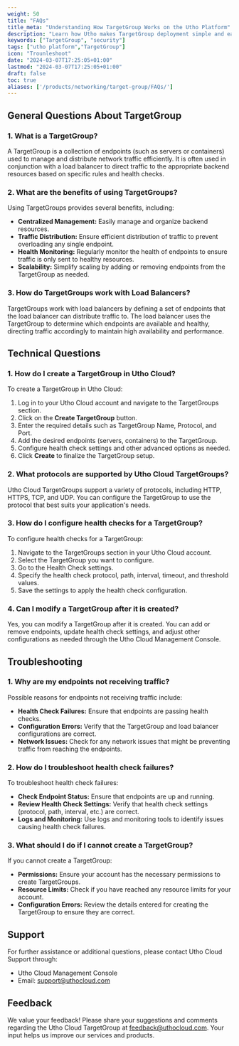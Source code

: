 ```yaml
---
weight: 50
title: "FAQs"
title_meta: "Understanding How TargetGroup Works on the Utho Platform"
description: "Learn how Utho makes TargetGroup deployment simple and easy so you easily anticipate your cloud infrastructure costs"
keywords: ["TargetGroup", "security"]
tags: ["utho platform","TargetGroup"]
icon: "Trounleshoot"
date: "2024-03-07T17:25:05+01:00"
lastmod: "2024-03-07T17:25:05+01:00"
draft: false
toc: true
aliases: ['/products/networking/target-group/FAQs/']
---
```


## General Questions About TargetGroup

### 1. What is a TargetGroup?

A TargetGroup is a collection of endpoints (such as servers or containers) used to manage and distribute network traffic efficiently. It is often used in conjunction with a load balancer to direct traffic to the appropriate backend resources based on specific rules and health checks.

### 2. What are the benefits of using TargetGroups?

Using TargetGroups provides several benefits, including:
- **Centralized Management:** Easily manage and organize backend resources.
- **Traffic Distribution:** Ensure efficient distribution of traffic to prevent overloading any single endpoint.
- **Health Monitoring:** Regularly monitor the health of endpoints to ensure traffic is only sent to healthy resources.
- **Scalability:** Simplify scaling by adding or removing endpoints from the TargetGroup as needed.

### 3. How do TargetGroups work with Load Balancers?

TargetGroups work with load balancers by defining a set of endpoints that the load balancer can distribute traffic to. The load balancer uses the TargetGroup to determine which endpoints are available and healthy, directing traffic accordingly to maintain high availability and performance.

## Technical Questions

### 1. How do I create a TargetGroup in Utho Cloud?

To create a TargetGroup in Utho Cloud:
1. Log in to your Utho Cloud account and navigate to the TargetGroups section.
2. Click on the **Create TargetGroup** button.
3. Enter the required details such as TargetGroup Name, Protocol, and Port.
4. Add the desired endpoints (servers, containers) to the TargetGroup.
5. Configure health check settings and other advanced options as needed.
6. Click **Create** to finalize the TargetGroup setup.

### 2. What protocols are supported by Utho Cloud TargetGroups?

Utho Cloud TargetGroups support a variety of protocols, including HTTP, HTTPS, TCP, and UDP. You can configure the TargetGroup to use the protocol that best suits your application's needs.

### 3. How do I configure health checks for a TargetGroup?

To configure health checks for a TargetGroup:
1. Navigate to the TargetGroups section in your Utho Cloud account.
2. Select the TargetGroup you want to configure.
3. Go to the Health Check settings.
4. Specify the health check protocol, path, interval, timeout, and threshold values.
5. Save the settings to apply the health check configuration.

### 4. Can I modify a TargetGroup after it is created?

Yes, you can modify a TargetGroup after it is created. You can add or remove endpoints, update health check settings, and adjust other configurations as needed through the Utho Cloud Management Console.

## Troubleshooting

### 1. Why are my endpoints not receiving traffic?

Possible reasons for endpoints not receiving traffic include:
- **Health Check Failures:** Ensure that endpoints are passing health checks.
- **Configuration Errors:** Verify that the TargetGroup and load balancer configurations are correct.
- **Network Issues:** Check for any network issues that might be preventing traffic from reaching the endpoints.

### 2. How do I troubleshoot health check failures?

To troubleshoot health check failures:
- **Check Endpoint Status:** Ensure that endpoints are up and running.
- **Review Health Check Settings:** Verify that health check settings (protocol, path, interval, etc.) are correct.
- **Logs and Monitoring:** Use logs and monitoring tools to identify issues causing health check failures.

### 3. What should I do if I cannot create a TargetGroup?

If you cannot create a TargetGroup:
- **Permissions:** Ensure your account has the necessary permissions to create TargetGroups.
- **Resource Limits:** Check if you have reached any resource limits for your account.
- **Configuration Errors:** Review the details entered for creating the TargetGroup to ensure they are correct.

## Support

For further assistance or additional questions, please contact Utho Cloud Support through:
- Utho Cloud Management Console
- Email: support@uthocloud.com

## Feedback

We value your feedback! Please share your suggestions and comments regarding the Utho Cloud TargetGroup at feedback@uthocloud.com. Your input helps us improve our services and products.

